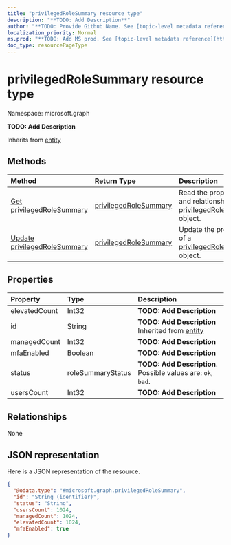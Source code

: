 ```yaml
---
title: "privilegedRoleSummary resource type"
description: "**TODO: Add Description**"
author: "**TODO: Provide Github Name. See [topic-level metadata reference](https://msgo.azurewebsites.net/add/document/guidelines/metadata.html#topic-level-metadata)**"
localization_priority: Normal
ms.prod: "**TODO: Add MS prod. See [topic-level metadata reference](https://msgo.azurewebsites.net/add/document/guidelines/metadata.html#topic-level-metadata)**"
doc_type: resourcePageType
---
```


# privilegedRoleSummary resource type


Namespace: microsoft.graph

**TODO: Add Description**


Inherits from [entity](../resources/entity.md)

## Methods
|Method|Return Type|Description|
|:---|:---|:---|
|[Get privilegedRoleSummary](../api/privilegedrolesummary-get.md)|[privilegedRoleSummary](../resources/privilegedrolesummary.md)|Read the properties and relationships of a [privilegedRoleSummary](../resources/privilegedrolesummary.md) object.|
|[Update privilegedRoleSummary](../api/privilegedrolesummary-update.md)|[privilegedRoleSummary](../resources/privilegedrolesummary.md)|Update the properties of a [privilegedRoleSummary](../resources/privilegedrolesummary.md) object.|

## Properties
|Property|Type|Description|
|:---|:---|:---|
|elevatedCount|Int32|**TODO: Add Description**|
|id|String|**TODO: Add Description** Inherited from [entity](../resources/entity.md)|
|managedCount|Int32|**TODO: Add Description**|
|mfaEnabled|Boolean|**TODO: Add Description**|
|status|roleSummaryStatus|**TODO: Add Description**. Possible values are: `ok`, `bad`.|
|usersCount|Int32|**TODO: Add Description**|

## Relationships
None

## JSON representation
Here is a JSON representation of the resource.
<!-- {
  "blockType": "resource",
  "keyProperty": "id",
  "@odata.type": "microsoft.graph.privilegedRoleSummary",
  "baseType": "microsoft.graph.entity",
  "openType": false
}
-->
``` json
{
  "@odata.type": "#microsoft.graph.privilegedRoleSummary",
  "id": "String (identifier)",
  "status": "String",
  "usersCount": 1024,
  "managedCount": 1024,
  "elevatedCount": 1024,
  "mfaEnabled": true
}
```

